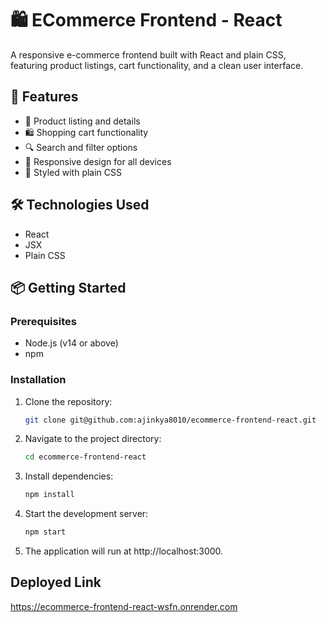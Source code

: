 # 🛍️ ECommerce Frontend - React

A responsive e-commerce frontend built with React and plain CSS, featuring product listings, cart functionality, and a clean user interface.

## 🚀 Features

- 🛒 Product listing and details
- 🛍️ Shopping cart functionality
- 🔍 Search and filter options
- 📱 Responsive design for all devices
- 🎨 Styled with plain CSS

## 🛠️ Technologies Used

- React
- JSX
- Plain CSS

## 📦 Getting Started

### Prerequisites

- Node.js (v14 or above)
- npm

### Installation

1. Clone the repository:

   ```bash
   git clone git@github.com:ajinkya8010/ecommerce-frontend-react.git
   ```

2. Navigate to the project directory:

   ```bash
   cd ecommerce-frontend-react
   ```

3. Install dependencies:

   ```bash
   npm install
   ```

4. Start the development server:

   ```bash
   npm start
   ```

5. The application will run at http://localhost:3000.

## Deployed Link

https://ecommerce-frontend-react-wsfn.onrender.com
